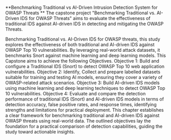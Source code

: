 **Benchmarking Traditional vs AI-Driven Intrusion Detection System for OWASP Threats **
The capstone project "Benchmarking Traditional vs. AI-Driven IDS for OWASP Threats" aims to evaluate the effectiveness of traditional IDS against AI-driven IDS in detecting and mitigating the OWASP Threats.

Benchmarking Traditional vs. AI-Driven IDS for OWASP threats, this study explores the effectiveness of both traditional and AI-driven IDS against OWASP Top 10 vulnerabilities. By leveraging real-world attack datasets, it benchmarks Snort against machine learning and deep learning models. This Capstone aims to achieve the following Objectives.
Objective 1: Build and configure a Traditional IDS (Snort) to detect OWASP Top 10 web application vulnerabilities.
Objective 2: Identify, Collect and prepare labelled datasets suitable for training and testing AI models, ensuring they cover a variety of OWASP-related attack scenarios.
Objective 3: Build AI-driven IDS models using machine learning and deep learning techniques to detect OWASP Top 10 vulnerabilities.
Objective 4: Evaluate and compare the detection performance of traditional IDS (Snort) and AI-driven IDS models in terms of detection accuracy, false positive rates, and response times, identifying strengths and limitations for practical deployment.
This chapter establishes a clear framework for benchmarking traditional and AI-driven IDS against OWASP threats using real-world data. The outlined objectives lay the foundation for a practical comparison of detection capabilities, guiding the study toward actionable insights.
